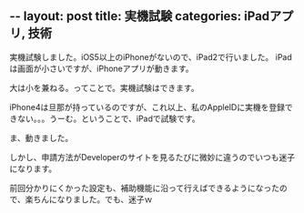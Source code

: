 --
layout: post
title: 実機試験
categories: iPadアプリ, 技術
--

実機試験しました。iOS5以上のiPhoneがないので、iPad2で行いました。
iPadは画面が小さいですが、iPhoneアプリが動きます。

大は小を兼ねる。ってことで。実機試験はできます。

iPhone4は旦那が持っているのですが、これ以上、私のAppleIDに実機を登録できない。。。うーむ。ということで、iPadで試験です。

ま、動きました。

しかし、申請方法がDeveloperのサイトを見るたびに微妙に違うのでいつも迷子になります。

前回分かりにくかった設定も、補助機能に沿って行えばできるようになったので、楽ちんになりました。でも、迷子ｗ

